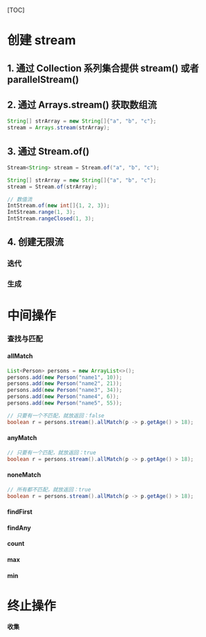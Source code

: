 [TOC]

# 创建 stream



## 1. 通过 Collection 系列集合提供 stream() 或者 parallelStream()

## 2. 通过 Arrays.stream() 获取数组流

```java
String[] strArray = new String[]{"a", "b", "c"};
stream = Arrays.stream(strArray);
```



## 3. 通过 Stream.of() 

```java
Stream<String> stream = Stream.of("a", "b", "c");

String[] strArray = new String[]{"a", "b", "c"};
stream = Stream.of(strArray);  

// 数值流
IntStream.of(new int[]{1, 2, 3});
IntStream.range(1, 3);
IntStream.rangeClosed(1, 3);
```

## 4. 创建无限流

### 迭代

### 生成



# 中间操作

### 查找与匹配

#### allMatch

```java
List<Person> persons = new ArrayList<>();
persons.add(new Person("name1", 10));
persons.add(new Person("name2", 21));
persons.add(new Person("name3", 34));
persons.add(new Person("name4", 6));
persons.add(new Person("name5", 55));

// 只要有一个不匹配，就放返回：false
boolean r = persons.stream().allMatch(p -> p.getAge() > 18);
```

#### anyMatch

```java
// 只要有一个匹配，就放返回：true
boolean r = persons.stream().allMatch(p -> p.getAge() > 18);
```

#### noneMatch

```java
// 所有都不匹配，就放返回：true
boolean r = persons.stream().allMatch(p -> p.getAge() > 18);
```

#### findFirst

#### findAny

#### count

#### max

#### min

# 终止操作

#### 收集

